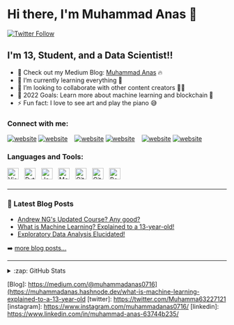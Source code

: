 # Hi there, I'm Muhammad Anas 👋 

[![Twitter Follow](https://img.shields.io/twitter/follow/Muhamma63227121?color=1DA1F2&logo=twitter&style=for-the-badge)](https://twitter.com/intent/follow?original_referer=https%3A%2F%2Fgithub.com%2FMuhamma63227121&screen_name=Muhamma63227121)


## I'm 13, Student, and a Data Scientist!!

- 🔭 Check out my Medium Blog: [Muhammad Anas](https://medium.com/@muhammadanas0716) 🔥
- 🌱 I’m currently learning everything 🤣
- 👯 I’m looking to collaborate with other content creators 🤝🏻
- 🥅 2022 Goals: Learn more about machine learning and blockchain 🚀
- ⚡ Fun fact: I love to see art and play the piano 😅


### Connect with me:


[![website](./img/twitter-light.svg)](https://twitter.com/Muhamma63227121#gh-light-mode-only)
[![website](./img/twitter-dark.svg)](https://twitter.com/Muhamma63227121#gh-dark-mode-only)
&nbsp;&nbsp;
[![website](./img/linkedin-light.svg)](https://www.linkedin.com/in/muhammad-anas-63744b235/#gh-light-mode-only)
[![website](./img/linkedin-dark.svg)](https://www.linkedin.com/in/muhammad-anas-63744b235/#gh-dark-mode-only)
&nbsp;&nbsp;
[![website](./img/instagram-light.svg)](https://www.instagram.com/muhammadanas0716/#gh-light-mode-only)
[![website](./img/instagram-dark.svg)](https://www.instagram.com/muhammadanas0716/#gh-dark-mode-only)

### Languages and Tools:

<img align="left" alt="Visual Studio Code" width="26px" src="https://cdn.jsdelivr.net/gh/devicons/devicon/icons/vscode/vscode-original.svg" style="padding-right:10px;" />
<img align="left" alt="Python" width="26px" src="https://cdn.jsdelivr.net/gh/devicons/devicon/icons/python/python-original.svg" style="padding-right:10px;" />
<img align="left" alt="JavaScript" width="26px" src="https://cdn.jsdelivr.net/gh/devicons/devicon/icons/javascript/javascript-original.svg" style="padding-right:10px;" />
<img align="left" alt="MongoDB" width="26px" src="https://cdn.jsdelivr.net/gh/devicons/devicon/icons/mongodb/mongodb-original.svg" style="padding-right:10px;" />
<img align="left" alt="Git" width="26px" src="https://cdn.jsdelivr.net/gh/devicons/devicon/icons/git/git-original.svg" style="padding-right:10px;" />
<img align="left" alt="GitHub" width="26px" src="https://user-images.githubusercontent.com/3369400/139447912-e0f43f33-6d9f-45f8-be46-2df5bbc91289.png" style="padding-right:10px;" />
<img align="left" alt="Bash" width="26px" src="https://cdn.jsdelivr.net/gh/devicons/devicon/icons/bash/bash-original.svg" />

<br />
<br />

---

### 📕 Latest Blog Posts

<!-- BLOG-POST-LIST:START -->
- [Andrew NG's Updated Course? Any good?](https://muhammadanas.hashnode.dev/andrew-ngs-updated-course-any-good)
- [What is Machine Learning? Explained to a 13-year-old!](https://muhammadanas.hashnode.dev/what-is-machine-learning-explained-to-a-13-year-old)
- [Exploratory Data Analysis Elucidated!](https://medium.com/mlearning-ai/exploratory-data-analysis-explained-38ebd817df1c)
<!-- BLOG-POST-LIST:END -->

➡️ [more blog posts...](https://muhammadanas.hashnode.dev/)

---

<details>
  <summary>:zap: GitHub Stats</summary>

  <img align="left" alt="My GitHub Stats" src="https://github-readme-stats.vercel.app/api?username=muhammadanas365&show_icons=true&hide_border=false&title_color=ff652f&icon_color=FFE400&bg_color=09131B&text_color=ffffff&border_color=0c1a25" />

</details>

[Blog]: https://medium.com/@muhammadanas0716](https://muhammadanas.hashnode.dev/what-is-machine-learning-explained-to-a-13-year-old
[twitter]: https://twitter.com/Muhamma63227121
[instagram]: https://www.instagram.com/muhammadanas0716/
[linkedin]: https://www.linkedin.com/in/muhammad-anas-63744b235/

